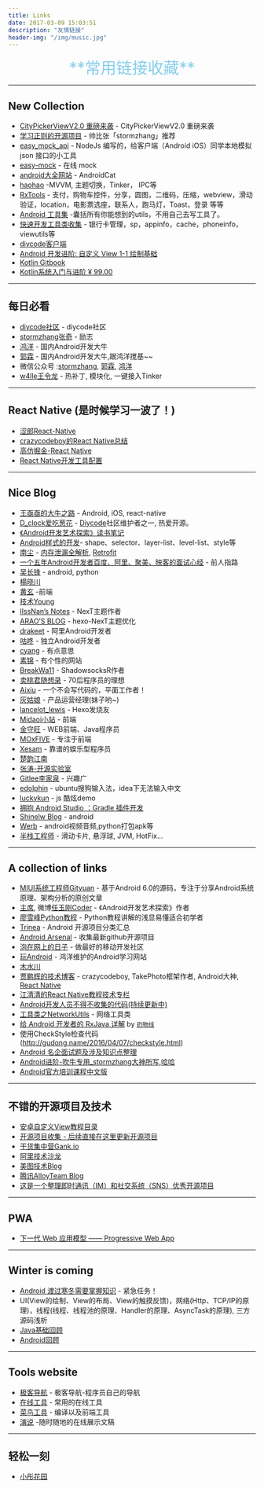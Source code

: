 ```yaml
---
title: Links
date: 2017-03-09 15:03:51
description: "友情链接"
header-img: "/img/music.jpg"
---
```


<center><font color=SkyBlue size="6px">**常用链接收藏**</font></center>

--------------------------------
## New Collection
- [CityPickerViewV2.0 重磅来袭](http://crazyandcoder.github.io/2017/08/22/CityPickerViewV2-0%E9%87%8D%E7%A3%85%E6%9D%A5%E8%A2%AD/) - CityPickerViewV2.0 重磅来袭
- [学习正则的开源项目](https://github.com/zeeshanu/learn-regex/blob/master/README-cn.md) - 帅比张「stormzhang」推荐
- [easy_mock_api](https://github.com/heimashi/easy_mock_api) - NodeJs 编写的，给客户端（Android iOS）同学本地模拟 json 接口的小工具
- [easy-mock](https://easy-mock.com/) - 在线 mock
- [android大全网站](http://androidcat.com/?step=1&view=CatFragment) - AndroidCat
- [haohao](https://githubhaohao.github.io) -MVVM, 主题切换，Tinker， IPC等
- [RxTools](https://github.com/vondear/RxTools) - 支付，购物车控件，分享，圆图，二维码，压缩，webview，滑动验证，location，电影票选座，联系人，跑马灯，Toast，登录 等等
- [Android 工具集](https://github.com/yangxiaoge/AndroidUtilCode) -囊括所有你能想到的utils，不用自己去写工具了。
- [快速开发工具类收集](https://github.com/AbrahamCaiJin/CommonUtilLibrary) - 银行卡管理，sp，appinfo，cache，phoneinfo，viewutils等
- [diycode客户端](https://github.com/GcsSloop/diycode)
- [Android 开发进阶: 自定义 View 1-1 绘制基础](http://hencoder.com/ui-1-1/)
- [Kotlin Gitbook](https://huanglizhuo.gitbooks.io/kotlin-in-chinese/content/GettingStarted/Basic-Syntax.html?q=)
- [Kotlin系统入门与进阶 ¥ 99.00](http://coding.imooc.com/class/evaluation/108.html?page=3)

--------------------------------
## 每日必看
- [diycode社区](https://www.diycode.cc/news) - diycode社区
- [stormzhang张奇](http://stormzhang.com/) - 励志
- [鸿洋](http://blog.csdn.net/lmj623565791?viewmode=contents) - 国内Android开发大牛
- [郭霖](http://blog.csdn.net/guolin_blog/article/details/9097463/) - 国内Android开发大牛,跟鸿洋搅基~~
- 微信公众号 :[stormzhang](http://weixin.sogou.com/weixin?type=1&s_from=input&query=AndroidDeveloper&ie=utf8&_sug_=n&_sug_type_=), [郭霖](http://weixin.sogou.com/weixin?type=1&query=guolin_blog&ie=utf8&_sug_=n&_sug_type_=&w=01015002&oq=&ri=2&sourceid=sugg&sut=893&sst0=1477555640580&lkt=1%2C1477555640477%2C1477555640477), [鸿洋](http://weixin.sogou.com/weixin?type=1&query=hongyangAndroid&ie=utf8&_sug_=y&_sug_type_=&w=01015002&oq=hong&ri=0&sourceid=sugg&stj=0%3B0%3B0%3B0&stj2=0&stj0=0&stj1=0&hp=32&hp1=&sut=3487&sst0=1477555714123&lkt=1%2C1477555714016%2C1477555714016)
- [w4lle王令龙](http://w4lle.github.io/)  - 热补丁, 模块化, 一键接入Tinker

-------------------------------
## React Native (是时候学习一波了！)
- [涩郎React-Native](http://godcoder.me/categories/%E6%8A%80%E6%9C%AF%E5%8D%9A%E5%AE%A2/React-Native/)
- [crazycodeboy的React Native总结](https://github.com/crazycodeboy/RNStudyNotes)
- [高仿掘金-React Native](http://blog.csdn.net/w337198302/article/details/53225051)
- [React Native开发工具配置](https://github.com/le0zh/blog/issues/1)

--------------------------------
## Nice Blog
* [王亟亟的大牛之路](http://blog.csdn.net/ddwhan0123?viewmode=contents) - Android, iOS, react-native
* [D_clock爱吃葱花](http://blog.coderclock.com/) - [Diycode](https://www.diycode.cc/wiki/about)社区维护者之一, 热爱开源。
* [《Android开发艺术探索》读书笔记](https://hujiaweibujidao.github.io/blog/2015/12/05/art-of-android-development-reading-notes/)
* [Android样式的开发](http://keeganlee.me/post/android/20150830)- shape、selector、layer-list、level-list、style等
* [南尘](http://www.cnblogs.com/liushilin) - [内存泄漏全解析](http://www.cnblogs.com/liushilin/p/5900089.html), [Retrofit](http://www.cnblogs.com/liushilin/p/6164901.html)
* [一个五年Android开发者百度、阿里、聚美、映客的面试心经](http://gdky005.com/2016/07/08/%E4%B8%80%E4%B8%AA%E4%BA%94%E5%B9%B4Android%E5%BC%80%E5%8F%91%E8%80%85%E7%99%BE%E5%BA%A6%E3%80%81%E9%98%BF%E9%87%8C%E3%80%81%E8%81%9A%E7%BE%8E%E3%80%81%E6%98%A0%E5%AE%A2%E7%9A%84%E9%9D%A2%E8%AF%95%E5%BF%83%E7%BB%8F/) - 前人指路
* [吴长锋](http://allenwu.itscoder.com/Arts-Development-of-Android-12) - android, python
* [楊晓川](http://www.shenhuiyang.com/)
* [黄玄](https://huangxuan.me/about/) -前端
* [技术Young](https://android-notes.github.io)
* [IIssNan’s Notes](http://notes.iissnan.com/) - NexT主题作者
* [ARAO’S BLOG](http://www.arao.me/) - hexo-NexT主题优化
* [drakeet](https://drakeet.me/) - 阿里Android开发者
* [咕咚](http://gudong.name/) - 独立Android开发者
* [cyang](http://cyang.tech/) - 有点意思
* [素锦](http://isujin.com/) - 有个性的网站
* [BreakWa11](https://breakwa11.blogspot.com/) - ShadowsocksR作者
* [卖桃君随想录](http://macshuo.com/) - 70后程序员的理想
* [Aixiu](http://blog.ynxiu.com/about/) - 一个不会写代码的，平面工作者！
* [灰姑娘](http://ephen.me/About/) - 产品运营经理(妹子哟~)
* [lancelot_lewis](http://lancelot_lewis.coding.me/guestbook/#comments) - Hexo发烧友
* [Midaoi小站](http://www.midaoi.com/) - 前端
* [金守旺](http://svend.cc/about/) - WEB前端、Java程序员
* [MOxFIVE](http://moxfive.xyz/) - 专注于前端
* [Xesam](http://xesam.github.io/tag/android/) - 靠谱的娱乐型程序员
* [楚韵江南](http://chuyun.github.io/)
* [张涛-开源实验室](http://www.kymjs.com/works/)
* [Gitlee李家泉](https://www.gitlee.com/resource/) - 兴趣广
* [edolphin](http://edolphin.site/archives/) - ubuntu搜狗输入法，idea下无法输入中文
* [luckykun](http://luckykun.com/work/2016-07-23/css3-study02.html) - js 酷炫demo
* [拥抱 Android Studio ：Gradle 插件开发](http://kvh.io/cn/tags/EmbraceAndroidStudio/)
* [Shinelw Blog](http://shinelw.com/) - android
* [Werb](http://werb.github.io/) - android视频音频,python打包apk等
* [半栈工程师](https://halfstackdeveloper.github.io/) - 滑动卡片, 悬浮球, JVM, HotFix...
	
-------------------------------
## A collection of links
- [MIUI系统工程师Gityuan](http://gityuan.com/about/) - 基于Android 6.0的源码，专注于分享Android系统原理、架构分析的原创文章
- [主席](https://github.com/singwhatiwanna), 微博[任玉刚Coder](http://weibo.com/uc83018062?is_hot=1) - 《Android开发艺术探索》作者
- [廖雪峰Python教程](http://www.liaoxuefeng.com/wiki/0014316089557264a6b348958f449949df42a6d3a2e542c000/00143184474383175eeea92a8b0439fab7b392a8a32f8fa000) - Python教程讲解的浅显易懂适合初学者
- [Trinea](https://github.com/Trinea/android-open-project) - Android 开源项目分类汇总
- [Android Arsenal](http://android-arsenal.com/) - 收集最新github开源项目
- [泡在网上的日子](http://www.jcodecraeer.com/plus/list.php?tid=18) - 做最好的移动开发社区
- [玩Android](http://www.xueandroid.com/) - 鸿洋维护的Android学习网站
- [木水川](http://mushuichuan.com/archives/)
- [贾鹏辉的技术博客](http://www.devio.org/) - crazycodeboy, TakePhoto框架作者, Android大神, [React Native](https://github.com/crazycodeboy/RNStudyNotes)
- [江清清的React Native教程技术专栏](http://www.lcode.org/)
- [Android开发人员不得不收集的代码(持续更新中)](https://github.com/yangxiaoge/AndroidUtilCode)
- [工具类之NetworkUtils](http://www.jianshu.com/p/fa877daf7406) - 网络工具类
- [给 Android 开发者的 RxJava 详解](http://gank.io/post/560e15be2dca930e00da1083#toc_1) by [`扔物线`](https://github.com/rengwuxian)
- 使用CheckStyle检查代码(http://gudong.name/2016/04/07/checkstyle.html)
- [Android 名企面试题及涉及知识点整理](https://github.com/Mr-YangCheng/ForAndroidInterview)
- [Android进阶-吹牛专用_stormzhang大神所写,哈哈](https://segmentfault.com/a/1190000000609851)
- [Android官方培训课程中文版](http://hukai.me/android-training-course-in-chinese/index.html)

-------------------------------
## 不错的开源项目及技术
- [安卓自定义View教程目录](http://www.gcssloop.com/customview/CustomViewIndex)
- [开源项目收集 - 后续直接在这里更新开源项目](http://yangxiaoge.coding.me/2016/09/14/%E5%BC%80%E6%BA%90%E9%A1%B9%E7%9B%AE%E6%94%B6%E9%9B%86/)
- [干货集中营Gank.io](http://gank.io/)
- [阿里技术沙龙](http://club.alibabatech.org/)
- [美图技术Blog](http://tech.meituan.com/)
- [腾讯AlloyTeam Blog](http://www.alloyteam.com/)
- [这是一个整理即时通讯（IM）和社交系统（SNS）优秀开源项目](https://github.com/yangxiaoge/Perfect_IM_SNS)

--------------------------------
## PWA
- [下一代 Web 应用模型 —— Progressive Web App](http://huangxuan.me/2017/02/09/nextgen-web-pwa/)

--------------------------------
## Winter is coming
* [Android 渡过寒冬需要掌握知识](http://pan.baidu.com/s/1c1WGbs8) - 紧急任务！
* UI(View的绘制、View的布局、View的触摸反馈)，网络(Http、TCP/IP的原理)，线程(线程、线程池的原理、Handler的原理、AsyncTask的原理), 三方源码浅析
* [Java基础回顾](http://blog.csdn.net/dd864140130/article/details/55833087)
* [Android回顾](https://www.diycode.cc/topics/615)

-------------------------------
## Tools website
- [极客导航](http://www.jikedaohang.com/) - 极客导航-程序员自己的导航
- [在线工具](http://tool.lu/) - 常用的在线工具
- [菜鸟工具](http://c.runoob.com/) - 编译以及前端工具
- [演说](http://yanshuo.io/) -随时随地的在线展示文稿
	
--------------------------------
## 轻松一刻
- [小彤花园](http://www.jianshu.com/u/4a4eb4feee62)
